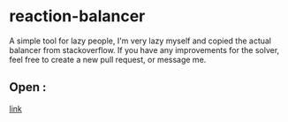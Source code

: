 # reaction-balancer

A simple tool for lazy people, I'm very lazy myself and copied the actual balancer from stackoverflow. If you have any improvements for the solver, feel free to create a new pull request, or message me.

## Open :

[link](https://lonkaars.github.io/reaction-balancer)

